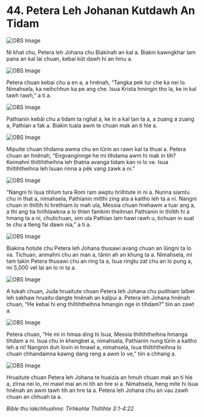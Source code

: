 # 44. Petera Leh Johanan Kutdawh An Tidam #

![OBS Image](https://cdn.door43.org/obs/jpg/360px/obs-en-44-01.jpg)

Ni khat chu, Petera leh Johana chu Biakinah an kal a. Biakin kawngkhar lam pana an kal lai chuan, kebai kût dawh hi an hmu a.

![OBS Image](https://cdn.door43.org/obs/jpg/360px/obs-en-44-02.jpg)

Petera chuan kebai chu a en a, a hnênah, “Tangka pek tur che ka nei lo. Nimahsela, ka neihchhun ka pe ang che. Isua Krista hmingin tho la, ke in kal tawh rawh,” a ti a.

![OBS Image](https://cdn.door43.org/obs/jpg/360px/obs-en-44-03.jpg)

Pathianin kebâi chu a tidam ta nghal a, ke in a kal ṭan ta a, a zuang a zuang a, Pathian a fak a. Biakin tuala awm te chuan mak an ti hle a.

![OBS Image](https://cdn.door43.org/obs/jpg/360px/obs-en-44-04.jpg)

Mipuite chuan tihdama awma chu en tûrin an rawn kal ta thuai a. Petera chuan an hnênah, “Engvanginnge he mi tihdama awm hi mak in tih? Keimahni thiltihtheihna leh ṭhatna avanga tidam kan ni lo ve. Isua thiltihtheihna leh Isuan rinna a pêk vang zawk a ni.”

![OBS Image](https://cdn.door43.org/obs/jpg/360px/obs-en-44-05.jpg)

“Nangni hi Isua tihlum tura Rom ram awptu hrilhtute in ni a. Nunna siamtu chu in that a, nimahsela, Pathianin mitthi zing ata a kaitho leh ta a ni. Nangni chuan in thiltih hi hrethiam lo mah ula, Messia chuan hrehawm a tuar ang a, a thi ang tia hrilhlawkna a lo thlen famkim theihnan Pathianin in thiltih hi a hmang ta a ni, chutichuan, sim ula Pathian lam hawi rawh u, tichuan in sual te chu a tleng fai dawn nia,” a ti a.

![OBS Image](https://cdn.door43.org/obs/jpg/360px/obs-en-44-06.jpg)

Biakina hotute chu Petera leh Johana thusawi avang chuan an lûngni ta lo va. Tichuan, anmahni chu an man a, tânin ah an khung ta a. Nimahsela, mi tam takin Petera thusawi chu an ring ta a, Isua ringtu zat chu an lo pung a, mi 5,000 vel lai an lo ni ta a.

![OBS Image](https://cdn.door43.org/obs/jpg/360px/obs-en-44-07.jpg)

A tukah chuan, Juda hruaitute chuan Petera leh Johana chu puithiam lalber leh sakhaw hruaitu dangte hnênah an kalpui a. Petera leh Johana hnênah chuan, “He kebai hi eng thiltihtheihna hmangin nge in tihdam?” tiin an zawt a.

![OBS Image](https://cdn.door43.org/obs/jpg/360px/obs-en-44-08.jpg)

Petera chuan, “He mi in hmaa ding hi Isua, Messia thiltihtheihna hmanga tihdam a ni. Isua chu in khengbet a, nimahsela, Pathianin nung tûrin a kaitho leh a ni! Nangnin duh lovin in hnawl a, nimahsela, Isua thiltihtheihna lo chuan chhandamna kawng dang reng a awm lo ve,” tiin a chhang a.

![OBS Image](https://cdn.door43.org/obs/jpg/360px/obs-en-44-09.jpg)

Hruaitute chuan Petera leh Johana te huaizia an hmuh chuan mak an ti hle a, zîrna nei lo, mi mawl mai an ni tih an hre si a. Nimahsela, heng mite hi Isua hnênah an awm tawh tih an hre ta a. Petera leh Johana chu an vau zawh chuan an chhuah ta a.

_Bible thu lakchhuahna: Tirhkohte Thiltihte 3:1-4:22_

